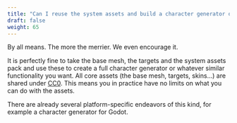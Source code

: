 ```yaml
---
title: "Can I reuse the system assets and build a character generator of my own?"
draft: false
weight: 65
---
```


By all means. The more the merrier. We even encourage it.

It is perfectly fine to take the base mesh, the targets and the system assets pack and use these to create a full character generator or whatever similar functionality you want. All core assets (the base mesh, targets, skins...) are shared under [CC0](https://creativecommons.org/publicdomain/zero/1.0/deed.en). This means you in practice have no limits on what you can do with the assets.

There are already several platform-specific endeavors of this kind, for example a character generator for Godot.



